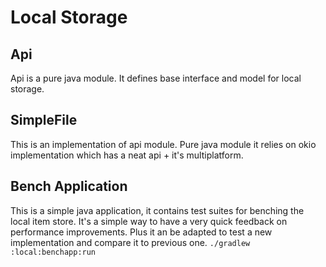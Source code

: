 # Local Storage

## Api 
Api is a pure java module. It defines base interface and model for local storage.

## SimpleFile
This is an implementation of api module. Pure java module it relies on okio implementation which has
a neat api + it's multiplatform.

## Bench Application

This is a simple java application, it contains test suites for benching the local item store.
It's a simple way to have a very quick feedback on performance improvements. Plus it an be adapted to test 
a new implementation and compare it to previous one.
`./gradlew :local:benchapp:run`

